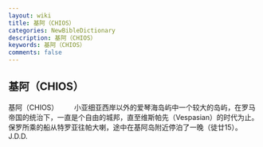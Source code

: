```yaml
---
layout: wiki
title: 基阿（CHIOS）
categories: NewBibleDictionary
description: 基阿（CHIOS）
keywords: 基阿（CHIOS）
comments: false
---
```


## 基阿（CHIOS）



基阿（CHIOS）
　　小亚细亚西岸以外的爱琴海岛屿中一个较大的岛屿，在罗马帝国的统治下，一直是个自由的城邦，直至维斯帕先（Vespasian）的时代为止。保罗所乘的船从特罗亚往帕大喇，途中在基阿岛附近停泊了一晚（徒廿15）。
J.D.D.




